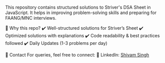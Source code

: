 This repository contains structured solutions to Striver's DSA Sheet in JavaScript. It helps in improving problem-solving skills and preparing for FAANG/MNC interviews.

📌 Why this repo?
✔️ Well-structured solutions for Striver’s Sheet
✔️ Optimized solutions with explanations
✔️ Code readability & best practices followed
✔️ Daily Updates (1-3 problems per day)

📧 Contact
For queries, feel free to connect:
📌 LinkedIn: [Shivam Singh](https://www.linkedin.com/in/shiivmrajput/)  
